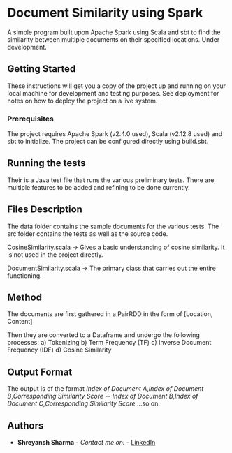 # Document Similarity using Spark

A simple program built upon Apache Spark using Scala and sbt to find the similarity between multiple documents on their specified locations. Under development.

## Getting Started

These instructions will get you a copy of the project up and running on your local machine for development and testing purposes. See deployment for notes on how to deploy the project on a live system.

### Prerequisites

The project requires Apache Spark (v2.4.0 used), Scala (v2.12.8 used) and sbt to initialize. The project can be configured directly using build.sbt.


## Running the tests

Their is a Java test file that runs the various preliminary tests. There are multiple features to be added and refining to be done currently. 


## Files Description

The data folder contains the sample documents for the various tests.
The src folder contains the tests as well as the source code.

CosineSimilarity.scala -> Gives a basic understanding of cosine similarity. It is not used in the project directly.

DocumentSimilarity.scala -> The primary class that carries out the entire functioning.


## Method

The documents are first gathered in a PairRDD in the form of [Location, Content]

Then they are converted to a Dataframe and undergo the following processes:
a) Tokenizing
b) Term Frequency (TF)
c) Inverse Document Frequency (IDF)
d) Cosine Similarity


## Output Format

The output is of the format *Index of Document A*,*Index of Document B*,*Corresponding Similarity Score* -- *Index of Document B*,*Index of Document C*,*Corresponding Similarity Score* ...so on.



## Authors

* **Shreyansh Sharma** - *Contact me on:* - [LinkedIn](https://www.linkedin.com/in/shreyansh-sharma-39a631147)

